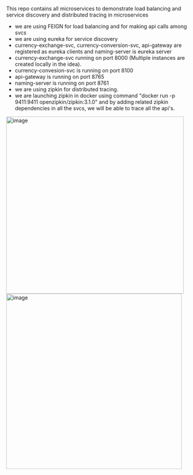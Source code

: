 This repo contains all microservices to demonstrate load balancing and service discovery and distributed tracing in microservices
- we are using FEIGN for load balancing and for making api calls among svcs
- we are using eureka for service discovery
- currency-exchange-svc, currency-conversion-svc, api-gateway are registered as eureka clients and naming-server is eureka server
- currency-exchange-svc running on port 8000 (Multiple instances are created locally in the idea).
- currency-convesion-svc is running on port 8100
- api-gateway is running on port 8765
- naming-server is running on port 8761
- we are using zipkin for distributed tracing.
- we are launching zipkin in docker using command "docker run -p 9411:9411 openzipkin/zipkin:3.1.0" and by adding related zipkin dependencies in all the svcs, we will be able to trace all the api's. 
<img width="478" alt="image" src="https://github.com/p-suram/loadBalancing-serviceDiscovery/assets/157307140/047dac10-09a5-4efd-87c2-a556f16d86d2">
<img width="473" alt="image" src="https://github.com/p-suram/loadBalancing-serviceDiscovery/assets/157307140/bdc6ec37-a213-460f-ac9b-190054fd030c">

